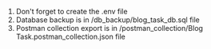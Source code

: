 1. Don't forget to create the .env file
2. Database backup is in /db_backup/blog_task_db.sql file
3. Postman collection export is in /postman_collection/Blog Task.postman_collection.json file
